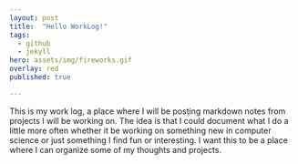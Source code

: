 ```yaml
---
layout: post
title:  "Hello WorkLog!"
tags:
  - github
  - jekyll
hero: assets/img/fireworks.gif
overlay: red
published: true

---
```


This is my work log, a place where I will be posting markdown notes from projects I will be working on. The idea is that I could document what I do a little more often whether it be working on something new in computer science or just something I find fun or interesting. I want this to be a place where I can organize some of my thoughts and projects.
